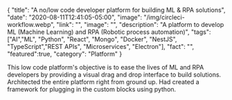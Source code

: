 {
"title": "A no/low code developer platform for building ML & RPA solutions",
"date": "2020-08-11T12:41:05-05:00",
"image": "/img/circleci-workflow.webp",
"link": "",
"image": "",
"description": "A platform to develop ML (Machine Learning) and RPA (Robotic process automation)",
"tags": ["AI","ML", "Python", "React", "Mongo", "Docker", "NestJS", "TypeScript","REST APIs", "Microservices", "Electron"],
"fact": "",
"featured":true,
"category": "Platform"
}

This low code platform's objective is to ease the lives of ML and RPA developers by providing a visual drag and drop interface to build solutions. Architected the entire platform right from ground up. Had created a framework for plugging in the custom blocks using python.
